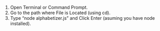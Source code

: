 1. Open Terminal or Command Prompt.
2. Go to the path where File is Located (using cd).
3. Type “node alphabetizer.js” and Click Enter (asuming you have node installed).
